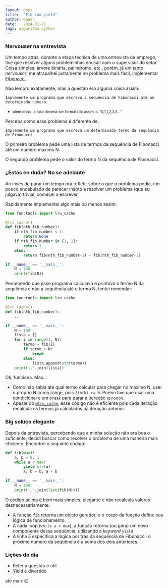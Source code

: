 ```yaml
---
layout: post
title:  "Fib com yield"
author: Rauan
date:   2024-01-21
tags: algoritmo python 
---
```


### Nervouser na entrevista

Um tempo atrás, durante a etapa técnica de uma entrevista de emprego, tive que resolver alguns probleminhas em call
com o supervisor do setor. Coisa simples: árvore binária, palíndromo, etc., porém, já um tanto _nervouser_, 
me atrapalhei justamente no problema mais fácil, implementar <a href="https://pt.wikipedia.org/wiki/Sequ%C3%AAncia_de_Fibonacci" target = "_blank">Fibonacci</a>.

Não lembro exatamente, mas a questão era alguma coisa assim:

`Implemente um programa que escreva a sequência de Fibonacci até um determinado número.`
* <small> além disso, a lista deveria ser formatada assim -> "0,1,1,2,3,5..."</small>

Perceba como esse problema é diferente de:

`Implemente um programa que escreva um determinado termo da sequência de Fibonacci`

O primeiro problema pede uma lista de termos da sequência de Fibonacci até um número máximo N.

O segundo problema pede o valor do termo N da sequência de Fibonacci.


### ¿Estás en duda? No se adelante

Ao invés de parar um tempo pra refletir sobre o que o problema pedia, um pouco encabulado de parecer inapto a
resolver um problema (que eu julgava) trivial, começei a escrever.

Rapidamente implementei algo mais ou menos assim:

```python
from functools import lru_cache

@lru_cache()
def fib(nth_fib_number):
    if nth_fib_number < 1:
        return None
    if nth_fib_number in [1, 2]:
        return 1
    else:
        return fib(nth_fib_number-1) + fib(nth_fib_number-2)

if __name__ == '__main__':
    N = 100
    print(fib(N))
```

Percebendo que esse programa calculava e _printava_ o termo N da sequência e não a sequência até o termo N, tentei remendar:

```python
from functools import lru_cache

@lru_cache()
def fib(nth_fib_number):
    ...

if __name__ == '__main__':
    N = 100
    lista = []
    for i in range(1, N):
        termo = fib(i)
        if termo > N:
            break
        else:
            lista.append(str(termo))
    print(','.join(lista))
```

Ok, funciona. Mas...

* Como não sabia até qual termo calcular para chegar no máximo N, usei o próprio N como range, pois `fib(N) >= N`.
Porém tive que usar uma condicional e um `break` para parar a iteração <small>(q horror)</small>.
* Apesar do <a href="https://www.google.com/search?q=memoization" target="_blank">`@lru_cache`</a>, esse código não
é eficiente pois cada iteração recalcula os termos já calculados na iteração anterior.

### Big soluço elegante

Depois da entrevista, percebendo que a minha solução não era boa o suficiente, decidi buscar como resolver o problema de uma
maneira mais eficiente. Encontrei o seguinte código:

```python
def fib(max):
    a, b = 0, 1
    while a < max:
        yield str(a)
        a, b = b, a + b

if __name__ == '__main__':
    N = 100
    print(','.join(list(fib(N))))
```

O código acima é bem mais simples, elegante e não recalcula valores desnecessariamente. 

* A função `fib` retorna um objeto gerador, e o corpo da função define sua lógica de funcionamento.
* A cada loop (`while a < max`), a função retorna (ou gera) um novo componente dessa sequência, utilizando a _keyword_ `yield`
* A linha _5_ especifica a lógica por trás da sequência de Fibonacci: o próximo número da sequência é a soma dos dois anteriores.

### Lições do dia

* Reler a questão é útil
* Yield é divertido

até maix
😊
